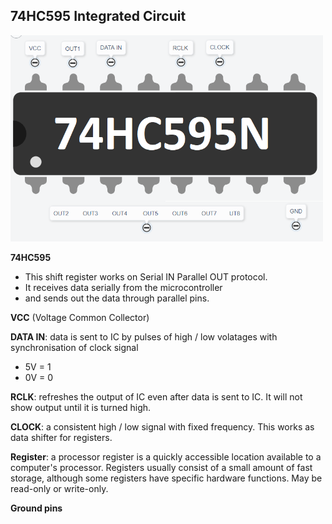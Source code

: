 
## **74HC595** Integrated Circuit

<img src="https://github.com/Coding-Forest/2021-Arduino/blob/main/images/74HC595N-IC.png" width=500 />


**74HC595**
- This shift register works on Serial IN Parallel OUT protocol. 
- It receives data serially from the microcontroller 
- and sends out the data through parallel pins. 

**VCC** (Voltage Common Collector)

**DATA IN**: data is sent to IC by pulses of high / low volatages with synchronisation of clock signal
  - 5V = 1
  - 0V = 0
 
**RCLK**: refreshes the output of IC even after data is sent to IC. It will not show output until it is turned high.

**CLOCK**: a consistent high / low signal with fixed frequency. This works as data shifter for registers. 

**Register**: a processor register is a quickly accessible location available to a computer's processor. Registers usually consist of a small amount of fast storage, although some registers have specific hardware functions. May be read-only or write-only.

**Ground pins**
